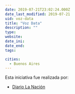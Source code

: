 ```yaml
---
date: 2019-07-21T23:02:24.000Z
date_last_modified: 2019-07-21
uid: voz-data
title: "Voz Data"
description: ""
type: 
website: 
date_ini: 
date_end: 
tags:

cities: 
  - Buenos Aires
---
```


Esta iniciativa fue realizada por:

- [Diario La Nación](/organizaciones/diario-la-nacion)
